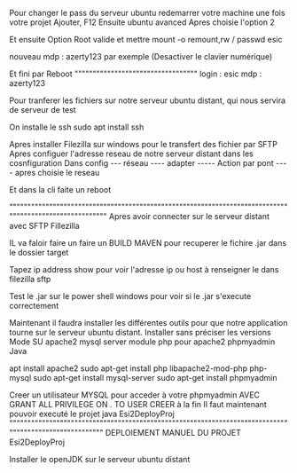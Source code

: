 

Pour changer le pass du serveur ubuntu
redemarrer votre machine une fois votre projet Ajouter, F12
Ensuite ubuntu avanced
Apres choisie l'option 2

Et ensuite Option Root
valide et mettre
mount -o remount,rw /
passwd esic

nouveau mdp : azerty123 par exemple (Desactiver le clavier numérique)

Et fini par Reboot
""""""""""""""""""""""""""""""""""
login : esic
mdp : azerty123


Pour tranferer les fichiers sur notre serveur ubuntu distant, qui nous servira de serveur de test

On installe le ssh
sudo apt install ssh

Apres installer Filezilla sur windows pour le transfert des fichier par SFTP
Apres configuer l'adresse reseau de notre serveur distant dans les cosnfiguration
Dans config --- réseau ---- adapter ----- Action par pont ---- apres choisie le reseau

Et dans la cli faite un reboot

""""""""""""""""""""""""""""""""""""""""""""""""""""""""""""""""""""""""""""""""""""""""""""""""""""""""
Apres avoir connecter sur le serveur distant avec SFTP Fillezilla

IL va faloir faire un faire un BUILD MAVEN pour recuperer le fichire .jar dans le dossier target

Tapez ip address show pour voir l'adresse ip ou  host à renseigner le dans filezilla sftp

Test le .jar sur le power shell windows pour voir si le .jar s'execute correctement

Maintenant il faudra installer les différentes outils pour que notre application tourne sur le serveur ubuntu distant.
Installer sans préciser les versions
Mode SU
apache2
mysql server
module php pour apache2
phpmyadmin
Java

apt install apache2
sudo apt-get install php libapache2-mod-php php-mysql
sudo apt-get install mysql-server
sudo apt-get install phpmyadmin


Creer un utilisateur MYSQL pour acceder à votre phpmyadmin AVEC GRANT ALL PRIVILEGE ON *.* TO USER CREER à la fin
Il faut maintenant pouvoir executé le projet java Esi2DeployProj
"""""""""""""""""""""""""""""""""""""""""""""""""""""""""""""""""""""""""""""""""""""""""""""""""""""""
DEPLOIEMENT MANUEL DU PROJET Esi2DeployProj



Installer le openJDK sur le serveur ubuntu distant
